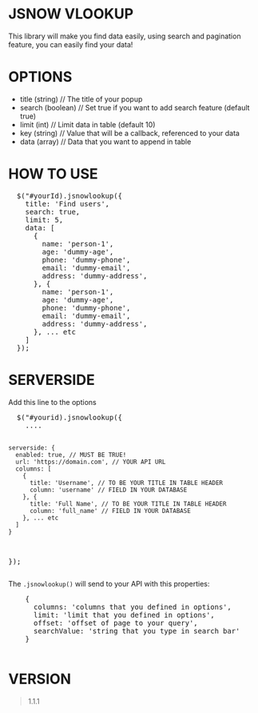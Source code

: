 # JSNOW VLOOKUP
<p>
  This library will make you find data easily, using search and pagination feature, you can easily find your data!
</p>

# OPTIONS
<ul>
  <li>title (string) // The title of your popup</li>
  <li>search (boolean) // Set true if you want to add search feature (default true)</li>
  <li>limit (int) // Limit data in table (default 10)</li>
  <li>key (string) // Value that will be a callback, referenced to your data</li>
  <li>data (array) // Data that you want to append in table</li>
</ul>

# HOW TO USE
<pre>
  $("#yourId).jsnowlookup({
    title: 'Find users',
    search: true,
    limit: 5,
    data: [
      {
        name: 'person-1',
        age: 'dummy-age',
        phone: 'dummy-phone',
        email: 'dummy-email',
        address: 'dummy-address',
      }, {
        name: 'person-1',
        age: 'dummy-age',
        phone: 'dummy-phone',
        email: 'dummy-email',
        address: 'dummy-address',
      }, ... etc
    ]
  });
</pre>

# SERVERSIDE
<p>
  Add this line to the options
<p>
<pre>
  $("#yourid).jsnowlookup({
    ....

    serverside: {
      enabled: true, // MUST BE TRUE!
      url: 'https://domain.com', // YOUR API URL
      columns: [
        {
          title: 'Username', // TO BE YOUR TITLE IN TABLE HEADER
          column: 'username' // FIELD IN YOUR DATABASE
        }, {
          title: 'Full Name', // TO BE YOUR TITLE IN TABLE HEADER
          column: 'full_name' // FIELD IN YOUR DATABASE
        }, ... etc
      ]
    }
  });
</pre>
<p>
  The <code>.jsnowlookup()</code> will send to your API with this properties:<br />
  <pre>
    {
      columns: 'columns that you defined in options',
      limit: 'limit that you defined in options',
      offset: 'offset of page to your query',
      searchValue: 'string that you type in search bar'
    }
  </pre>
</p>

# VERSION
> 1.1.1